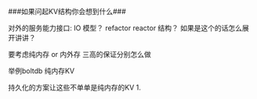 ###如果问起KV结构你会想到什么###


对外的服务能力接口: IO 模型？ 
refactor reactor 结构？
    如果是这个的话怎么展开讲讲？

要考虑纯内存 or 内外存
三高的保证分别怎么做

举例boltdb 纯内存KV

持久化的方案让这些不单单是纯内存的KV
1. 